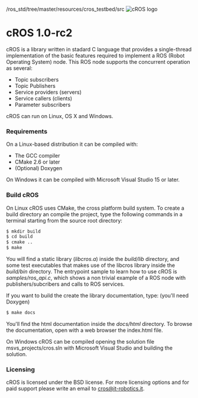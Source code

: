 /ros_std/tree/master/resources/cros_testbed/src
![cROS logo](resources/cROS_logo.jpg)

# cROS 1.0-rc2

cROS is a library written in stadard C language that provides a single-thread
implementation of the basic features required to implement a ROS
(Robot Operating System) node.
This ROS node supports the concurrent operation as several:

 * Topic subscribers
 * Topic Publishers
 * Service providers (servers)
 * Service callers (clients)
 * Parameter subscribers

cROS can run on Linux, OS X and Windows.

### Requirements

On a Linux-based distribution it can be compiled with:

 * The GCC compiler
 * CMake 2.6 or later
 * (Optional) Doxygen

On Windows it can be compiled with Microsoft Visual Studio 15 or later.

### Build cROS

On Linux cROS uses CMake, the cross platform build system. To create a build directory
an compile the project, type the following commands in a terminal starting
from the source root directory:

```bash
$ mkdir build
$ cd build
$ cmake ..
$ make
```

You will find a static library (*libcros.a*) inside the *build/lib* directory, and
some test executables that  makes use of the libcros library inside the
*build/bin* directory. The entrypoint sample to learn how to use cROS is
*samples/ros_api.c*, which shows a non trivial example of a ROS node with
publishers/subcribers and calls to ROS services.

If you want to build the create the library documentation, type: (you'll need
Doxygen)

```bash
$ make docs
```

You'll find the html documentation inside the *docs/html* directory. To browse
the documentation, open with a web browser the index.html file.

On Windows cROS can be compiled opening the solution file msvs_projects/cros.sln with
Microsoft Visual Studio and building the solution.

### Licensing

cROS is licensed under the BSD license. For more
licensing options and for paid support please write an email to cros@it-robotics.it.
